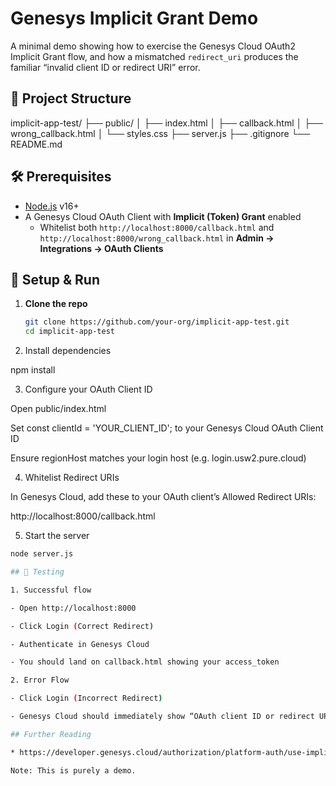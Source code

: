 # Genesys Implicit Grant Demo

A minimal demo showing how to exercise the Genesys Cloud OAuth2 Implicit Grant flow, and how a mismatched `redirect_uri` produces the familiar “invalid client ID or redirect URI” error.

## 📁 Project Structure

implicit-app-test/
├── public/
│ ├── index.html
│ ├── callback.html
│ ├── wrong_callback.html
│ └── styles.css
├── server.js
├── .gitignore
└── README.md

## 🛠️ Prerequisites

- [Node.js](https://nodejs.org/) v16+  
- A Genesys Cloud OAuth Client with **Implicit (Token) Grant** enabled  
  - Whitelist both `http://localhost:8000/callback.html` and `http://localhost:8000/wrong_callback.html` in **Admin → Integrations → OAuth Clients**

## 🚀 Setup & Run

1. **Clone the repo**  

   ```bash
   git clone https://github.com/your-org/implicit-app-test.git
   cd implicit-app-test

2. Install dependencies

npm install

3. Configure your OAuth Client ID

Open public/index.html

Set const clientId = 'YOUR_CLIENT_ID'; to your Genesys Cloud OAuth Client ID

Ensure regionHost matches your login host (e.g. login.usw2.pure.cloud)

4. Whitelist Redirect URIs

In Genesys Cloud, add these to your OAuth client’s Allowed Redirect URIs:

http://localhost:8000/callback.html

5. Start the server

```bash
node server.js

## 🎯 Testing

1. Successful flow

- Open http://localhost:8000

- Click Login (Correct Redirect)

- Authenticate in Genesys Cloud

- You should land on callback.html showing your access_token

2. Error Flow

- Click Login (Incorrect Redirect)

- Genesys Cloud should immediately show “OAuth client ID or redirect URI is invalid”

## Further Reading

* https://developer.genesys.cloud/authorization/platform-auth/use-implicit-grant

Note: This is purely a demo.